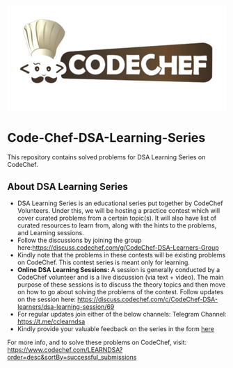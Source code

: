 ![CodeChef Logo](/images/codechef-logo.png)

# Code-Chef-DSA-Learning-Series
This repository contains solved problems for DSA Learning Series on CodeChef.

## About DSA Learning Series
* DSA Learning Series is an educational series put together by CodeChef Volunteers. Under this, we will be hosting a practice contest which will cover curated problems from a certain topic(s). It will also have list of curated resources to learn from, along with the hints to the problems, and Learning sessions.
* Follow the discussions by joining the group here:https://discuss.codechef.com/g/CodeChef-DSA-Learners-Group
* Kindly note that the problems in these contests will be existing problems on CodeChef. This contest series is meant only for learning. 
* **Online DSA Learning Sessions:** A session is generally conducted by a CodeChef volunteer and is a live discussion (via text + video). The main purpose of these sessions is to discuss the theory topics and then move on how to go about solving the problems of the contest. Follow updates on the session here: https://discuss.codechef.com/c/CodeChef-DSA-learners/dsa-learning-session/69
* For regular updates join either of the below channels: Telegram Channel: https://t.me/cclearndsa
* Kindly provide your valuable feedback on the series in the form [here](https://docs.google.com/forms/d/e/1FAIpQLSdkwXC39k4-1eVnexakBejSKBurlh8A1IoqdzPfL64xKXb1uA/viewform)

For more info, and to solve these problems on CodeChef, visit: https://www.codechef.com/LEARNDSA?order=desc&sortBy=successful_submissions
